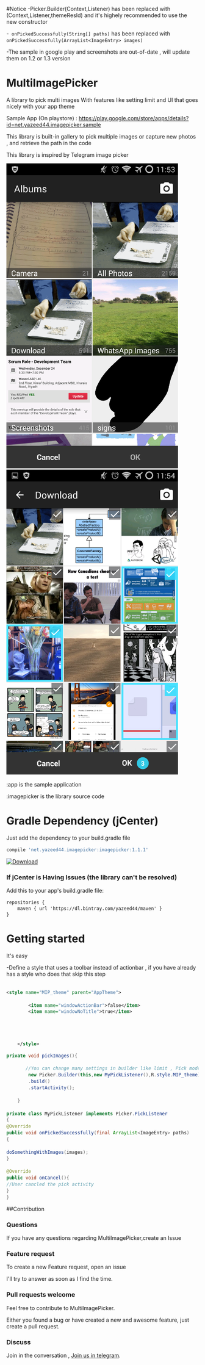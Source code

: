 #Notice
-Picker.Builder(Context,Listener) has been replaced with (Context,Listener,themeResId) and it's highely recommended to use the new constructor

-``` onPickedSuccessfully(String[] paths)``` has been replaced with ``` onPickedSuccessfully(ArrayList<ImageEntry> images)```

-The sample in google play and screenshots are out-of-date , will update them on 1.2 or 1.3 version

MultiImagePicker
================

A library to pick multi images With features like setting limit and UI that goes nicely with your app theme

Sample App (On playstore) : https://play.google.com/store/apps/details?id=net.yazeed44.imagepicker.sample

This library is built-in gallery to pick multiple images or capture new photos , and retrieve the path in the code


This library is inspired by Telegram image picker


![Demo](screenshots/albums.png)  ![Demo](screenshots/photos.png)



:app  is the sample application 


:imagepicker  is the library source code

Gradle Dependency (jCenter)
==========================
Just add the dependency to your build.gradle file
```gradle 
compile 'net.yazeed44.imagepicker:imagepicker:1.1.1' 
```

[ ![Download](https://api.bintray.com/packages/yazeed44/maven/multi-image-picker/images/download.svg) ](https://bintray.com/yazeed44/maven/multi-image-picker/_latestVersion)

### If jCenter is Having Issues (the library can't be resolved)

Add this to your app's build.gradle file:

```Gradle
repositories {
    maven { url 'https://dl.bintray.com/yazeed44/maven' }
}
```


Getting started
==========

It's easy

-Define a style that uses a toolbar instead of actionbar , if you have already has a style who does that skip this step
```xml

<style name="MIP_theme" parent="AppTheme">

        <item name="windowActionBar">false</item>
        <item name="windowNoTitle">true</item>




    </style>
```

```java
private void pickImages(){
       
       //You can change many settings in builder like limit , Pick mode and colors
        new Picker.Builder(this,new MyPickListener(),R.style.MIP_theme)
        .build()
        .startActivity();
        
    }
    
private class MyPickListener implements Picker.PickListener
{
@Override
public void onPickedSuccessfully(final ArrayList<ImageEntry> paths)
{

doSomethingWithImages(images);
}

@Override
public void onCancel(){
//User cancled the pick activity
}
}
```


##Contribution

### Questions

If you have any questions regarding MultiImagePicker,create an Issue

### Feature request

To create a new Feature request, open an issue 

I'll try to answer as soon as I find the time.

### Pull requests welcome

Feel free to contribute to MultiImagePicker.

Either you found a bug or have created a new and awesome feature, just create a pull request.


### Discuss
Join in the conversation , [Join us in telegram](https://telegram.me/joinchat/013dbd2b01ae8b2dcdb1147ac067c9ae).


